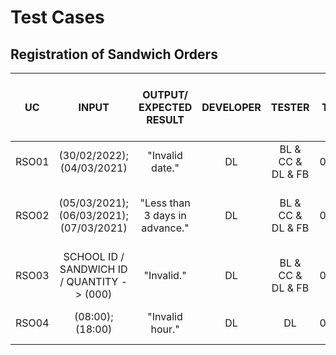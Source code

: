 # Test Cases
## Registration of Sandwich Orders

| UC | INPUT | OUTPUT/ EXPECTED RESULT | DEVELOPER | TESTER | TEST DATE | TEST OUTPUT (PASSED OR FAILED) | COMMENTS
|:------:|:------:|:------:|:------:|:------:|:------:|:------:|:------:|
| RSO01 | (30/02/2022); (04/03/2021) | "Invalid date." | DL | BL & CC & DL & FB | 05/03/2021 | PASSED ("Invalid date.") | X |
| RSO02 | (05/03/2021); (06/03/2021); (07/03/2021) | "Less than 3 days in advance." | DL | BL & CC & DL & FB | 05/03/2021 | PASSED ("Less than 3 days in advance.") | X |
| RSO03 | SCHOOL ID / SANDWICH ID / QUANTITY -> (000) | "Invalid." | DL | BL & CC & DL & FB | 05/03/2021 | PASSED ("Invalid.") | X |
| RSO04 | (08:00); (18:00) | "Invalid hour." | DL | DL | 05/03/2021 | PASSED ("Invalid hour.") | X |